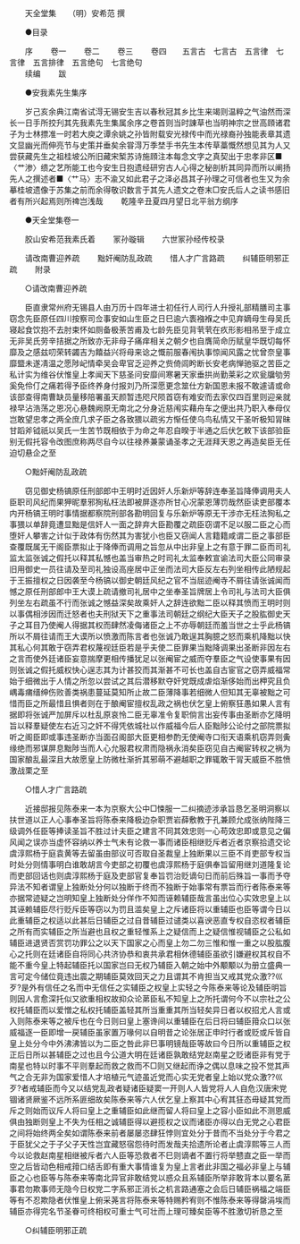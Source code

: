 <!-- { "loadSidebar": true } -->
　　天全堂集　　（明）安希范 撰 

　　●目录

　　序 
　　卷一 
　　卷二 
　　卷三
　　卷四　　五言古　七言古　五言律　七言律　五言排律　五言绝句　七言绝句  
　　续编 
　　跋 

　　●安我素先生集序

　　岁己亥余典江南省试淂无锡安生吉以春秋冠其乡比生来竭则温粹之气油然而深长一日手所挍刋其先我素先生集属余序之卷首则当时諌草也当明神宗之世高頋诸君子为士林摽准一时若大庾之谭余姚之孙皆附载安光禄传中而光禄裔孙独能表章其遗文显幽光而伸亮节与史策并垂矣余甞淂万季埜手书先生本传草藁慨然想见其为人又尝获藏先生之祖桂坡公所旧藏宋椠苏诗施頋注本每念文字之真契出于忠孝非区■〈艹渗〉缋之艺所能工也今安生日抱遗经研穷古人心得之秘剖析其同异而所以阐扬先人之撰述者■〈艹马〉志不渝又如此君子之泽必昌其子孙理之可信者也生又为余摹桂坡遗像于苏集之前而余得敬识数言于其先人遗文之卷末□安氏后人之读书感旧者有所兴起焉则所禆岂浅哉
　　乾隆辛丑夏四月望日北平翁方纲序

　　●天全堂集卷一

　　胶山安希范我素氏着
　　冡孙璇辑
　　六世冡孙经传校录

　　请改南曹迎养疏 
　　黜奸阉防乱政疏 
　　惜人才广言路疏 
　　纠辅臣明邪正疏 
　　附录 

　　○请改南曹迎养疏

　　臣直隶常州府无锡县人由万历十四年进士初任行人司行人升授礼部精膳司主事窃念先臣原任四川按察司佥事安如山生臣之日巳逾六袠襁褓之中见弃嫡母生母吴氏寝起食饮抱不去肘束怀如厕备极荼苦甫及七龄先臣见背茕茕在疚形影相吊至于成立无非吴氏劳辛拮据之所致亦无非母子痛痒相关之朝夕也自膺简命历赋皇华既切每怀靡及之感兹叨荣转蠲吉为饎益兴将母来谂之慨前服春闱执事惊闻风露之忧曾奈皇事靡盬未遂凊温之愿陟屺情牵吴会卑官乏迎养之赀倚闾盻断长安老病惮驰驱之苦臣之私计实为维谷伏惟皇上孝闻天下慈圣问安靡间寒暑天家垂拱尚勤莱彩之欢瓮牖劬劳奚免伶仃之痛若得予臣终养身付报刘乃所深愿更念筮仕方新国恩未报不敢遽请或命该部查得南曹缺员量移陪署虽天颜暂违咫尺陨首窃有难安而去家仅四百里则迎亲就禄早沾浩荡之恩况心悬魏阙原无南北之分身近慈闱实藉舟车之便出共乃职入奉母仪岂敢望忠孝之两全庶几求子臣之各致猥以疏劣方惭任使乌鸟私情又干圣听极知冐昧甘蹈斧钺祇以吴氏一生苦节既相依于为命之年忍自暌于半通之后伏乞敕下该部验臣别无假托容令改图庶称两尽自今以往禄养兼蒙诵圣孝之无涯拜天恩之再造矣臣无任迫切悬企之至

　　○黜奸阉防乱政疏

　　窃见御史杨镐原任刑部郎中王明时近因奸人乐新炉等辞连奉圣旨降俸调用夫人臣职司风纪而果狎昵羣邪狥私枉法即被屏逐亦所甘心况蒙恩薄罚哉然臣读吏部覆本内开杨镐王明时事情据都察院刑部各勘明回复与乐新炉等原无干涉亦无枉法狥私之事猥以单辞竟遭显黜是信奸人一面之辞弃大臣勘覆之疏臣窃谓不足以服二臣之心而堕奸人攀害之计似于政体有伤然其为害犹小也臣又窃闻人言籍籍咸谓二臣之事部臣查覆既属无干阁臣票拟止于降俸而调用之旨忽从中出非皇上之有意于罪二臣而司礼监太监张诚之假托以释其私憾也盖当审热之时司礼太监奉敕宣谕法司大臣公同审录旧用御史一员往请及至司礼独设高座居中正坐而法司大臣反左右列坐相传此陋规起于王振擅权之日因袭至今杨镐以御史朝廷风纪之官不当屈迹阉寺不屑往请张诚闻而憾之原任刑部郎中王大谟上疏请撤司礼居中之坐奉圣旨牌居上令司礼与法司大臣俱列坐左右疏虽不行而张诚之憾益深矣故乘奸人之辞连欲黜二臣以释其愤而王明时则以事偶相涉因而迁怒者也夫刑狱天下之重事法司朝廷之纲纪大臣天子之股肱御史天子之耳目乃使阉人得据其权而肆然凌侮诸臣之上不亦辱朝廷而羞当世之士乎此杨镐所以不屑往请而王大谟所以愤激而陈言者也张诚乃敢逞其胸臆之怒而乘机降黜以快其私心何其敢于窃弄君权蔑视廷臣若是乎夫使二臣罪果当黜降调果出圣断非因左右之言而使外廷诸臣妄意揣摩更相传播犹足以张阉宦之威而夺羣臣之气设使事果有因则张诚之假托威权快心逞志其为计甚狡而其渐甚不可长也盖自古宦官之窃弄威福常始于细微出于人情之所忽以尝试之其后潜移默夺奸党既成虐焰渐侈始而出柙究且负嵎毒痡缙绅伤败善类祸患蔓延莫知所止故二臣薄降事若细微人但知其无辜被黜之可惜而臣之所最惜且惧者则在于酿阉宦擅权乱政之祸也伏乞皇上俯察狂愚如果人言有据即将张诚严加屏斥以杜乱原哀怜二臣无辜准令复职倘言出妄传事由圣断亦乞降明旨以释羣疑使左右近习之奸不得凭依城社以作威福今后人臣黜陟公论付之部院票拟听之阁臣即或事违圣断亦当面召阁部大臣更相参酌无使阉寺口衔天语乘机窃弄则夤缘绝而邪谋屏息黜陟当而人心允服君权肃而隐祸永消矣臣窃见自古阉宦转权之祸为国家酿乱最深且大故愿皇上防微杜渐折其邪萌不避越职之罪辄敢干冐天威臣不胜愤激战栗之至

　　○惜人才广言路疏

　　近接邸报见陈泰来一本为京察大公中□悚服一二纠摘迹涉承旨恳乞圣明洞察以扶世道以正人心事奉圣旨将陈泰来降极边杂职贾岩薛敷教于孔兼顾允成张纳陛降三级调外任臣等捧读圣旨不胜过计夫臣之建言不同其效忠则一心苟效忠即或意见之偏风闻之误亦当虚怀容纳以养士气未有论救一事而诸臣相继贬斥者近者京察拾遗交论虞淳熙杨于庭袁黄等去留虽由部议可否取自圣裁皇上独断果以三臣不肖吏部专权当时处分则情事明白谁敢胡言今吏部之初覆也虞淳熙杨于庭俱奉旨留用继刘道隆复论而吏部回话也则虞淳熙杨于庭及吏部官复奉旨罚治贬谪句日而前后殊旨一事而予夺异法不知者谓皇上独断处分何以独断于终而不独断于始事常有票旨而行者陈泰来等亦据常迹疑之岂明知皇上独断处分佯作不知而诬赖辅臣哉言虽出位心实效忠皇上以其诬赖辅臣尽行贬斥臣等窃以为罚且滥矣皇上之斥诸臣将以重辅臣也臣等谓今日以此重辅臣之权适以此甚后日辅臣之过自昔辅臣过谴类以喜谀恶直专权自恣权者辅臣之所有而实辅臣之所当避也且权之重轻惟系上之疑信而上之疑信惟视辅臣之公私如辅臣进退贤否赏罚功罪公之以天下国家之心而皇上勿二勿三惟和惟一重之以股肱腹心之托则在廷诸臣自将同心共济协恭和衷共承君相休德辅臣虽欲引嫌避权其权自不能不重今皇上特起辅臣托以国家岂曰无权乃辅臣入朝之始中外颙颙以为册立盛典一言可定今储位竟违出震之期辅臣莫效回天之力且谓其不肯担当又戒其党众激??巛歹?是外有信任之名而中无信任之实辅臣之权皇上实轻之今陈泰来等论及辅臣明旨则因人言愈深托似又欲重相权故抑众论苐臣私不知皇上之所托谓何今不以宗社之公权托辅臣而以爱憎之私权托辅臣盖轻其所当重重其所当轻矣异日者以权招尤人言或入则陈泰来等之被斥也在今日则曰皇上塞谗间以重辅臣在后日将曰辅臣箝众口以张威福逐一臣即增一戻辅臣虽家置万喙何以自明昔之论张居正申时行者或贬或斥皆自皇上处分今中外沸沸皆以为二臣之咎此非巳事明镜哉臣等故曰今日所以重辅臣之权正后日所以甚辅臣之过也且今公道大明在廷诸臣孰敢结党赵南星之贬诸臣非有党于南星也特以时事不平则羣起而救之救而不□则又继起而诤之偶以息味之投不觉其声气之合无非为国家爱惜人才培植元气迹虽近党而心实无党者皇上始以党众激??巛歹?者戒辅臣而今又以结党乱政者疑诸臣疑窦一开则人人皆党将人人自危汉唐宋党锢诸贤厥鉴不远所系匪细故矣陈泰来等六人伏乞皇上察其中心宥其狂态毋疑其党而斥之则始而议斥人将曰皇上之重辅臣如此继而留人将曰皇上之容小臣如此不测恩威俱由独断则皇上不失为任相之诚辅臣得以避揽权之议而诸臣亦得以白无党之心君臣之间将始终两全矣如谓陈泰来前者屡屡恣肆狂悖则宜处分于昔而不当处分于今君之于臣犹父之于子父子天性岂宜藏怒宿怨待时而发哉夫拾遗所论者止虞淳熙等三人而今以论救赵南星相继被斥者六人臣等恐救者不巳则谪者不置行将举戆直之臣一举而空之后皆动色相戒箝口结舌即有重大事情谁复为皇上言者此非国之福必非皇上与辅臣之心也臣等与陈泰来等南北异官非敢结党以惑众且系辅臣所举非敢背本以要名苐事君勿欺事师无隐今日权党二字系邪正消长之机言路通塞之会后日辅臣祸福之端臣等有不忍欺隐者伏惟皇上俯采荛言将陈泰来等特赐矜宥则不惟陈泰来等得罄涓埃而辅臣亦得完名节圣眷可终相权可重士气可壮而上理可臻矣臣等不胜激切祈恳之至

　　○纠辅臣明邪正疏

